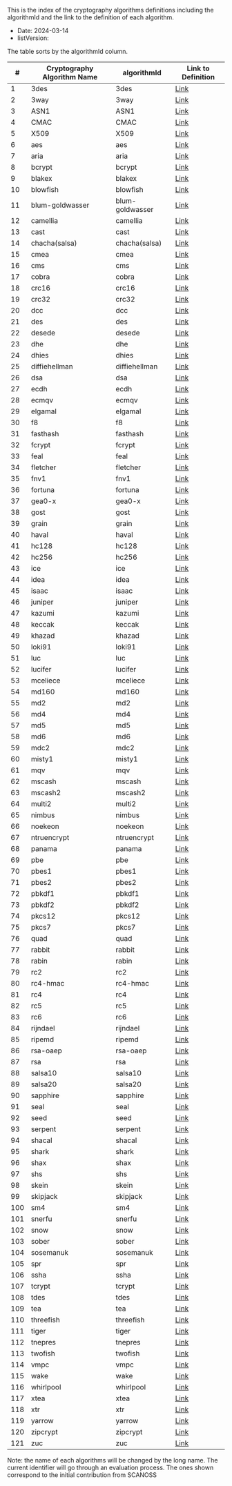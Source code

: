This is the index of the cryptography algorithms definitions including the algorithmId and the link to the definition of each algorithm.

* Date: 2024-03-14
* listVersion:

The table sorts by the algorithmId column.

| **#** | **Cryptography Algorithm Name** | **algorithmId** | **Link to Definition** |
|-------|--------------------------------|-----------------|------------------------|
| 1     | 3des| 3des            | [Link](https://github.com/scanoss/crypto-algorithms-spdx/blob/main/definitions_crypto_algorithms/list_definitions_crypto_algorithms/3des.yaml) |
| 2     | 3way | 3way            | [Link](https://github.com/scanoss/crypto-algorithms-spdx/blob/main/definitions_crypto_algorithms/list_definitions_crypto_algorithms/3way.yaml) |
| 3     | ASN1 | ASN1            | [Link](https://github.com/scanoss/crypto-algorithms-spdx/blob/main/definitions_crypto_algorithms/list_definitions_crypto_algorithms/ASN1.yaml) |
| 4     | CMAC | CMAC            | [Link](https://github.com/scanoss/crypto-algorithms-spdx/blob/main/definitions_crypto_algorithms/list_definitions_crypto_algorithms/CMAC.yaml) |
| 5     | X509 | X509            | [Link](https://github.com/scanoss/crypto-algorithms-spdx/blob/main/definitions_crypto_algorithms/list_definitions_crypto_algorithms/X509.yaml) |
| 6     | aes  | aes             | [Link](https://github.com/scanoss/crypto-algorithms-spdx/blob/main/definitions_crypto_algorithms/list_definitions_crypto_algorithms/aes.yaml) |
| 7     | aria | aria            | [Link](https://github.com/scanoss/crypto-algorithms-spdx/blob/main/definitions_crypto_algorithms/list_definitions_crypto_algorithms/aria.yaml) |
| 8     | bcrypt | bcrypt          | [Link](https://github.com/scanoss/crypto-algorithms-spdx/blob/main/definitions_crypto_algorithms/list_definitions_crypto_algorithms/bcrypt.yaml) |
| 9    | blakex | blakex          | [Link](https://github.com/scanoss/crypto-algorithms-spdx/blob/main/definitions_crypto_algorithms/list_definitions_crypto_algorithms/blakex.yaml) |
| 10    | blowfish | blowfish        | [Link](https://github.com/scanoss/crypto-algorithms-spdx/blob/main/definitions_crypto_algorithms/list_definitions_crypto_algorithms/blowfish.yaml) |
| 11    | blum-goldwasser | blum-goldwasser | [Link](https://github.com/scanoss/crypto-algorithms-spdx/blob/main/definitions_crypto_algorithms/list_definitions_crypto_algorithms/blum-goldwasser.yaml) |
| 12    | camellia | camellia        | [Link](https://github.com/scanoss/crypto-algorithms-spdx/blob/main/definitions_crypto_algorithms/list_definitions_crypto_algorithms/camellia.yaml) |
| 13    | cast | cast            | [Link](https://github.com/scanoss/crypto-algorithms-spdx/blob/main/definitions_crypto_algorithms/list_definitions_crypto_algorithms/cast.yaml) |
| 14    | chacha(salsa) | chacha(salsa)   | [Link](https://github.com/scanoss/crypto-algorithms-spdx/blob/main/definitions_crypto_algorithms-list_definitions_crypto_algorithms/chacha(salsa).yaml) |
| 15    | cmea | cmea            | [Link](https://github.com/scanoss/crypto-algorithms-spdx/blob/main/definitions_crypto_algorithms/list_definitions_crypto_algorithms/cmea.yaml) |
| 16    | cms     | cms          | [Link](https://github.com/scanoss/crypto-algorithms-spdx/blob/main/definitions_crypto_algorithms/list_definitions_crypto_algorithms/cms.yaml) |
| 17    | cobra | cobra           | [Link](https://github.com/scanoss/crypto-algorithms-spdx/blob/main/definitions_crypto_algorithms/list_definitions_crypto_algorithms/cobra.yaml) |
| 18    | crc16 | crc16           | [Link](https://github.com/scanoss/crypto-algorithms-spdx/blob/main/definitions_crypto_algorithms/list_definitions_crypto_algorithms/crc16.yaml) |
| 19    | crc32 | crc32           | [Link](https://github.com/scanoss/crypto-algorithms-spdx/blob/main/definitions_crypto_algorithms/list_definitions_crypto_algorithms/crc32.yaml) |
| 20    | dcc     | dcc     | [Link](https://github.com/scanoss/crypto-algorithms-spdx/blob/main/definitions_crypto_algorithms/list_definitions_crypto_algorithms/dcc.yaml) |
| 21    | des     | des     | [Link](https://github.com/scanoss/crypto-algorithms-spdx/blob/main/definitions_crypto_algorithms/list_definitions_crypto_algorithms/des.yaml) |
| 22    | desede | desede          | [Link](https://github.com/scanoss/crypto-algorithms-spdx/blob/main/definitions_crypto_algorithms/list_definitions_crypto_algorithms/desede.yaml) |
| 23    | dhe     | dhe     | [Link](https://github.com/scanoss/crypto-algorithms-spdx/blob/main/definitions_crypto_algorithms/list_definitions_crypto_algorithms/dhe.yaml) |
| 24    | dhies | dhies           | [Link](https://github.com/scanoss/crypto-algorithms-spdx/blob/main/definitions_crypto_algorithms/list_definitions_crypto_algorithms/dhies.yaml) |
| 25    | diffiehellman | diffiehellman  | [Link](https://github.com/scanoss/crypto-algorithms-spdx/blob/main/definitions_crypto_algorithms/list_definitions_crypto_algorithms/diffiehellman.yaml) |
| 26    | dsa     |dsa     | [Link](https://github.com/scanoss/crypto-algorithms-spdx/blob/main/definitions_crypto_algorithms/list_definitions_crypto_algorithms/dsa.yaml) |
| 27    | ecdh | ecdh            | [Link](https://github.com/scanoss/crypto-algorithms-spdx/blob/main/definitions_crypto_algorithms/list_definitions_crypto_algorithms/ecdh.yaml) |
| 28    | ecmqv | ecmqv           | [Link](https://github.com/scanoss/crypto-algorithms-spdx/blob/main/definitions_crypto_algorithms/list_definitions_crypto_algorithms/ecmqv.yaml) |
| 29    | elgamal | elgamal         | [Link](https://github.com/scanoss/crypto-algorithms-spdx/blob/main/definitions_crypto_algorithms/list_definitions_crypto_algorithms/elgamal.yaml) |
| 30    | f8    | f8    | [Link](https://github.com/scanoss/crypto-algorithms-spdx/blob/main/definitions_crypto_algorithms/list_definitions_crypto_algorithms/f8.yaml) |
| 31    | fasthash | fasthash        | [Link](https://github.com/scanoss/crypto-algorithms-spdx/blob/main/definitions_crypto_algorithms/list_definitions_crypto_algorithms/fasthash.yaml) |
| 32    | fcrypt | fcrypt          | [Link](https://github.com/scanoss/crypto-algorithms-spdx/blob/main/definitions_crypto_algorithms/list_definitions_crypto_algorithms/fcrypt.yaml) |
| 33    | feal | feal            | [Link](https://github.com/scanoss/crypto-algorithms-spdx/blob/main/definitions_crypto_algorithms/list_definitions_crypto_algorithms/feal.yaml) |
| 34    | fletcher | fletcher        | [Link](https://github.com/scanoss/crypto-algorithms-spdx/blob/main/definitions_crypto_algorithms/list_definitions_crypto_algorithms/fletcher.yaml) |
| 35    | fnv1 | fnv1            | [Link](https://github.com/scanoss/crypto-algorithms-spdx/blob/main/definitions_crypto_algorithms/list_definitions_crypto_algorithms/fnv1.yaml) |
| 36    | fortuna | fortuna         | [Link](https://github.com/scanoss/crypto-algorithms-spdx/blob/main/definitions_crypto_algorithms/list_definitions_crypto_algorithms/fortuna.yaml) |
| 37    | gea0-x | gea0-x          | [Link](https://github.com/scanoss/crypto-algorithms-spdx/blob/main/definitions_crypto_algorithms/list_definitions_crypto_algorithms/gea0-x.yaml) |
| 38    | gost | gost            | [Link](https://github.com/scanoss/crypto-algorithms-spdx/blob/main/definitions_crypto_algorithms/list_definitions_crypto_algorithms/gost.yaml) |
| 39    | grain | grain           | [Link](https://github.com/scanoss/crypto-algorithms-spdx/blob/main/definitions_crypto_algorithms/list_definitions_crypto_algorithms/grain.yaml) |
| 40    | haval | haval           | [Link](https://github.com/scanoss/crypto-algorithms-spdx/blob/main/definitions_crypto_algorithms/list_definitions_crypto_algorithms/haval.yaml) |
| 41    | hc128 | hc128           | [Link](https://github.com/scanoss/crypto-algorithms-spdx/blob/main/definitions_crypto_algorithms/list_definitions_crypto_algorithms/hc128.yaml) |
| 42    | hc256 | hc256           | [Link](https://github.com/scanoss/crypto-algorithms-spdx/blob/main/definitions_crypto_algorithms/list_definitions_crypto_algorithms/hc256.yaml) |
| 43    | ice   |ice   | [Link](https://github.com/scanoss/crypto-algorithms-spdx/blob/main/definitions_crypto_algorithms/list_definitions_crypto_algorithms/ice.yaml) |
| 44    | idea | idea            | [Link](https://github.com/scanoss/crypto-algorithms-spdx/blob/main/definitions_crypto_algorithms/list_definitions_crypto_algorithms/idea.yaml) |
| 45    | isaac | isaac           | [Link](https://github.com/scanoss/crypto-algorithms-spdx/blob/main/definitions_crypto_algorithms/list_definitions_crypto_algorithms/isaac.yaml) |
| 46    | juniper | juniper         | [Link](https://github.com/scanoss/crypto-algorithms-spdx/blob/main/definitions_crypto_algorithms/list_definitions_crypto_algorithms/juniper.yaml) |
| 47    | kazumi | kazumi          | [Link](https://github.com/scanoss/crypto-algorithms-spdx/blob/main/definitions_crypto_algorithms/list_definitions_crypto_algorithms/kazumi.yaml) |
| 48    | keccak | keccak          | [Link](https://github.com/scanoss/crypto-algorithms-spdx/blob/main/definitions_crypto_algorithms/list_definitions_crypto_algorithms/keccak.yaml) |
| 49    | khazad | khazad          | [Link](https://github.com/scanoss/crypto-algorithms-spdx/blob/main/definitions_crypto_algorithms/list_definitions_crypto_algorithms/khazad.yaml) |
| 50    | loki91 | loki91          | [Link](https://github.com/scanoss/crypto-algorithms-spdx/blob/main/definitions_crypto_algorithms/list_definitions_crypto_algorithms/loki91.yaml) |
| 51    | luc     |luc     | [Link](https://github.com/scanoss/crypto-algorithms-spdx/blob/main/definitions_crypto_algorithms/list_definitions_crypto_algorithms/luc.yaml) |
| 52    | lucifer | lucifer         | [Link](https://github.com/scanoss/crypto-algorithms-spdx/blob/main/definitions_crypto_algorithms/list_definitions_crypto_algorithms/lucifer.yaml) |
| 53    | mceliece | mceliece        | [Link](https://github.com/scanoss/crypto-algorithms-spdx/blob/main/definitions_crypto_algorithms/list_definitions_crypto_algorithms/mceliece.yaml) |
| 54    | md160 | md160           | [Link](https://github.com/scanoss/crypto-algorithms-spdx/blob/main/definitions_crypto_algorithms/list_definitions_crypto_algorithms/md160.yaml) |
| 55    | md2     | md2     | [Link](https://github.com/scanoss/crypto-algorithms-spdx/blob/main/definitions_crypto_algorithms/list_definitions_crypto_algorithms/md2.yaml) |
| 56    | md4     |md4     | [Link](https://github.com/scanoss/crypto-algorithms-spdx/blob/main/definitions_crypto_algorithms/list_definitions_crypto_algorithms/md4.yaml) |
| 57    | md5     |md5     | [Link](https://github.com/scanoss/crypto-algorithms-spdx/blob/main/definitions_crypto_algorithms/list_definitions_crypto_algorithms/md5.yaml) |
| 58    | md6     |md6     | [Link](https://github.com/scanoss/crypto-algorithms-spdx/blob/main/definitions_crypto_algorithms/list_definitions_crypto_algorithms/md6.yaml) |
| 59    | mdc2 | mdc2            | [Link](https://github.com/scanoss/crypto-algorithms-spdx/blob/main/definitions_crypto_algorithms/list_definitions_crypto_algorithms/mdc2.yaml) |
| 60    | misty1 | misty1          | [Link](https://github.com/scanoss/crypto-algorithms-spdx/blob/main/definitions_crypto_algorithms/list_definitions_crypto_algorithms/misty1.yaml) |
| 61    | mqv     |mqv     | [Link](https://github.com/scanoss/crypto-algorithms-spdx/blob/main/definitions_crypto_algorithms/list_definitions_crypto_algorithms/mqv.yaml) |
| 62    | mscash | mscash          | [Link](https://github.com/scanoss/crypto-algorithms-spdx/blob/main/definitions_crypto_algorithms/list_definitions_crypto_algorithms/mscash.yaml) |
| 63    | mscash2 | mscash2         | [Link](https://github.com/scanoss/crypto-algorithms-spdx/blob/main/definitions_crypto_algorithms/list_definitions_crypto_algorithms/mscash2.yaml) |
| 64    | multi2 | multi2          | [Link](https://github.com/scanoss/crypto-algorithms-spdx/blob/main/definitions_crypto_algorithms/list_definitions_crypto_algorithms/multi2.yaml) |
| 65    | nimbus | nimbus          | [Link](https://github.com/scanoss/crypto-algorithms-spdx/blob/main/definitions_crypto_algorithms/list_definitions_crypto_algorithms/nimbus.yaml) |
| 66    | noekeon | noekeon         | [Link](https://github.com/scanoss/crypto-algorithms-spdx/blob/main/definitions_crypto_algorithms/list_definitions_crypto_algorithms/noekeon.yaml) |
| 67    | ntruencrypt | ntruencrypt    | [Link](https://github.com/scanoss/crypto-algorithms-spdx/blob/main/definitions_crypto_algorithms/list_definitions_crypto_algorithms/ntruencrypt.yaml) |
| 68    | panama | panama          | [Link](https://github.com/scanoss/crypto-algorithms-spdx/blob/main/definitions_crypto_algorithms/list_definitions_crypto_algorithms/panama.yaml) |
| 69    | pbe   |pbe   | [Link](https://github.com/scanoss/crypto-algorithms-spdx/blob/main/definitions_crypto_algorithms/list_definitions_crypto_algorithms/pbe.yaml) |
| 70    | pbes1 | pbes1           | [Link](https://github.com/scanoss/crypto-algorithms-spdx/blob/main/definitions_crypto_algorithms/list_definitions_crypto_algorithms/pbes1.yaml) |
| 71    | pbes2 | pbes2           | [Link](https://github.com/scanoss/crypto-algorithms-spdx/blob/main/definitions_crypto_algorithms/list_definitions_crypto_algorithms/pbes2.yaml) |
| 72    | pbkdf1 | pbkdf1          | [Link](https://github.com/scanoss/crypto-algorithms-spdx/blob/main/definitions_crypto_algorithms/list_definitions_crypto_algorithms/pbkdf1.yaml) |
| 73    | pbkdf2 | pbkdf2          | [Link](https://github.com/scanoss/crypto-algorithms-spdx/blob/main/definitions_crypto_algorithms/list_definitions_crypto_algorithms/pbkdf2.yaml) |
| 74    | pkcs12 | pkcs12          | [Link](https://github.com/scanoss/crypto-algorithms-spdx/blob/main/definitions_crypto_algorithms/list_definitions_crypto_algorithms/pkcs12.yaml) |
| 75    | pkcs7 | pkcs7           | [Link](https://github.com/scanoss/crypto-algorithms-spdx/blob/main/definitions_crypto_algorithms/list_definitions_crypto_algorithms/pkcs7.yaml) |
| 76    | quad | quad            | [Link](https://github.com/scanoss/crypto-algorithms-spdx/blob/main/definitions_crypto_algorithms/list_definitions_crypto_algorithms/quad.yaml) |
| 77    | rabbit | rabbit          | [Link](https://github.com/scanoss/crypto-algorithms-spdx/blob/main/definitions_crypto_algorithms/list_definitions_crypto_algorithms/rabbit.yaml) |
| 78    | rabin | rabin           | [Link](https://github.com/scanoss/crypto-algorithms-spdx/blob/main/definitions_crypto_algorithms/list_definitions_crypto_algorithms/rabin.yaml) |
| 79    | rc2   | rc2   | [Link](https://github.com/scanoss/crypto-algorithms-spdx/blob/main/definitions_crypto_algorithms/list_definitions_crypto_algorithms/rc2.yaml) |
| 80    | rc4-hmac | rc4-hmac        | [Link](https://github.com/scanoss/crypto-algorithms-spdx/blob/main/definitions_crypto_algorithms/list_definitions_crypto_algorithms/rc4-hmac.yaml) |
| 81    | rc4 | rc4             | [Link](https://github.com/scanoss/crypto-algorithms-spdx/blob/main/definitions_crypto_algorithms/list_definitions_crypto_algorithms/rc4.yaml) |
| 82    | rc5 | rc5             | [Link](https://github.com/scanoss/crypto-algorithms-spdx/blob/main/definitions_crypto_algorithms/list_definitions_crypto_algorithms/rc5.yaml) |
| 83    | rc6 | rc6             | [Link](https://github.com/scanoss/crypto-algorithms-spdx/blob/main/definitions_crypto_algorithms/list_definitions_crypto_algorithms/rc6.yaml) |
| 84    | rijndael | rijndael        | [Link](https://github.com/scanoss/crypto-algorithms-spdx/blob/main/definitions_crypto_algorithms/list_definitions_crypto_algorithms/rijndael.yaml) |
| 85    | ripemd | ripemd          | [Link](https://github.com/scanoss/crypto-algorithms-spdx/blob/main/definitions_crypto_algorithms/list_definitions_crypto_algorithms/ripemd.yaml) |
| 86    | rsa-oaep | rsa-oaep        | [Link](https://github.com/scanoss/crypto-algorithms-spdx/blob/main/definitions_crypto_algorithms/list_definitions_crypto_algorithms/rsa-oaep.yaml) |
| 87    | rsa | rsa             | [Link](https://github.com/scanoss/crypto-algorithms-spdx/blob/main/definitions_crypto_algorithms/list_definitions_crypto_algorithms/rsa.yaml) |
| 88    | salsa10 | salsa10         | [Link](https://github.com/scanoss/crypto-algorithms-spdx/blob/main/definitions_crypto_algorithms/list_definitions_crypto_algorithms/salsa10.yaml) |
| 89    | salsa20 | salsa20         | [Link](https://github.com/scanoss/crypto-algorithms-spdx/blob/main/definitions_crypto_algorithms/list_definitions_crypto_algorithms/salsa20.yaml) |
| 90    | sapphire | sapphire        | [Link](https://github.com/scanoss/crypto-algorithms-spdx/blob/main/definitions_crypto_algorithms/list_definitions_crypto_algorithms/sapphire.yaml) |
| 91    | seal | seal            | [Link](https://github.com/scanoss/crypto-algorithms-spdx/blob/main/definitions_crypto_algorithms/list_definitions_crypto_algorithms/seal.yaml) |
| 92    | seed | seed            | [Link](https://github.com/scanoss/crypto-algorithms-spdx/blob/main/definitions_crypto_algorithms/list_definitions_crypto_algorithms/seed.yaml) |
| 93    | serpent | serpent         | [Link](https://github.com/scanoss/crypto-algorithms-spdx/blob/main/definitions_crypto_algorithms/list_definitions_crypto_algorithms/serpent.yaml) |
| 94    | shacal | shacal          | [Link](https://github.com/scanoss/crypto-algorithms-spdx/blob/main/definitions_crypto_algorithms/list_definitions_crypto_algorithms/shacal.yaml) |
| 95    | shark | shark           | [Link](https://github.com/scanoss/crypto-algorithms-spdx/blob/main/definitions_crypto_algorithms/list_definitions_crypto_algorithms/shark.yaml) |
| 96    | shax | shax           | [Link](https://github.com/scanoss/crypto-algorithms-spdx/blob/main/definitions_crypto_algorithms/list_definitions_crypto_algorithms/shax.yaml) |
| 97    | shs | shs           | [Link](https://github.com/scanoss/crypto-algorithms-spdx/blob/main/definitions_crypto_algorithms/list_definitions_crypto_algorithms/shs.yaml) |
| 98    | skein | skein           | [Link](https://github.com/scanoss/crypto-algorithms-spdx/blob/main/definitions_crypto_algorithms/list_definitions_crypto_algorithms/skein.yaml) |
| 99    | skipjack | skipjack        | [Link](https://github.com/scanoss/crypto-algorithms-spdx/blob/main/definitions_crypto_algorithms/list_definitions_crypto_algorithms/skipjack.yaml) |
| 100   | sm4     | sm4     | [Link](https://github.com/scanoss/crypto-algorithms-spdx/blob/main/definitions_crypto_algorithms/list_definitions_crypto_algorithms/sm4.yaml) |
| 101   | snerfu     | snerfu     | [Link](https://github.com/scanoss/crypto-algorithms-spdx/blob/main/definitions_crypto_algorithms/list_definitions_crypto_algorithms/snerfu.yaml) |
| 102   | snow     | snow     | [Link](https://github.com/scanoss/crypto-algorithms-spdx/blob/main/definitions_crypto_algorithms/list_definitions_crypto_algorithms/snow.yaml) |
| 103   | sober     | sober     | [Link](https://github.com/scanoss/crypto-algorithms-spdx/blob/main/definitions_crypto_algorithms/list_definitions_crypto_algorithms/sober.yaml) |
| 104   | sosemanuk | sosemanuk       | [Link](https://github.com/scanoss/crypto-algorithms-spdx/blob/main/definitions_crypto_algorithms/list_definitions_crypto_algorithms/sosemanuk.yaml) |
| 105   | spr | spr         | [Link](https://github.com/scanoss/crypto-algorithms-spdx/blob/main/definitions_crypto_algorithms/list_definitions_crypto_algorithms/spr.yaml) |
| 106   | ssha | ssha          | [Link](https://github.com/scanoss/crypto-algorithms-spdx/blob/main/definitions_crypto_algorithms/list_definitions_crypto_algorithms/ssha.yaml) |
| 107   | tcrypt | tcrypt          | [Link](https://github.com/scanoss/crypto-algorithms-spdx/blob/main/definitions_crypto_algorithms/list_definitions_crypto_algorithms/tcrypt.yaml) |
| 108   | tdes | tdes        | [Link](https://github.com/scanoss/crypto-algorithms-spdx/blob/main/definitions_crypto_algorithms/list_definitions_crypto_algorithms/tdes.yaml) |
| 109   | tea     | tea     | [Link](https://github.com/scanoss/crypto-algorithms-spdx/blob/main/definitions_crypto_algorithms/list_definitions_crypto_algorithms/tea.yaml) |
| 110   | threefish | threefish       | [Link](https://github.com/scanoss/crypto-algorithms-spdx/blob/main/definitions_crypto_algorithms/list_definitions_crypto_algorithms/threefish.yaml) |
| 111   | tiger | tiger           | [Link](https://github.com/scanoss/crypto-algorithms-spdx/blob/main/definitions_crypto_algorithms/list_definitions_crypto_algorithms/tiger.yaml) |
| 112   | tnepres | tnepres       | [Link](https://github.com/scanoss/crypto-algorithms-spdx/blob/main/definitions_crypto_algorithms/list_definitions_crypto_algorithms/tnepres.yaml) |
| 113   | twofish | twofish         | [Link](https://github.com/scanoss/crypto-algorithms-spdx/blob/main/definitions_crypto_algorithms/list_definitions_crypto_algorithms/twofish.yaml) |
| 114   | vmpc    | vmpc    | [Link](https://github.com/scanoss/crypto-algorithms-spdx/blob/main/definitions_crypto_algorithms/list_definitions_crypto_algorithms/vmpc.yaml) |
| 115   | wake    | wake    | [Link](https://github.com/scanoss/crypto-algorithms-spdx/blob/main/definitions_crypto_algorithms/list_definitions_crypto_algorithms/wake.yaml) |
| 116   | whirlpool | whirlpool       | [Link](https://github.com/scanoss/crypto-algorithms-spdx/blob/main/definitions_crypto_algorithms/list_definitions_crypto_algorithms/whirlpool.yaml) |
| 117   | xtea | xtea         | [Link](https://github.com/scanoss/crypto-algorithms-spdx/blob/main/definitions_crypto_algorithms/list_definitions_crypto_algorithms/xtea.yaml) |
| 118   | xtr | xtr         | [Link](https://github.com/scanoss/crypto-algorithms-spdx/blob/main/definitions_crypto_algorithms/list_definitions_crypto_algorithms/xtr.yaml) |
| 119   | yarrow | yarrow         | [Link](https://github.com/scanoss/crypto-algorithms-spdx/blob/main/definitions_crypto_algorithms/list_definitions_crypto_algorithms/yarrow.yaml) |
| 120   | zipcrypt | zipcrypt        | [Link](https://github.com/scanoss/crypto-algorithms-spdx/blob/main/definitions_crypto_algorithms/list_definitions_crypto_algorithms/zipcrypt.yaml) |
| 121   | zuc | zuc             | [Link](https://github.com/scanoss/crypto-algorithms-spdx/blob/main/definitions_crypto_algorithms/list_definitions_crypto_algorithms/zuc.yaml) |

Note: the name of each algorithms will be changed by the long name. The current identifier will go through an evaluation process. The ones shown correspond to the initial contribution from SCANOSS
